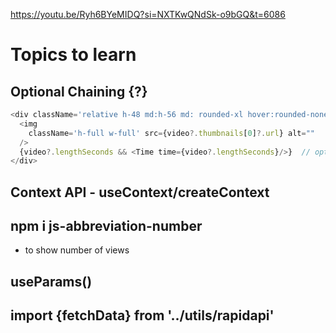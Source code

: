 https://youtu.be/Ryh6BYeMIDQ?si=NXTKwQNdSk-o9bGQ&t=6086


# Topics to learn
## Optional Chaining {?}
```javascript
<div className='relative h-48 md:h-56 md: rounded-xl hover:rounded-none duration-200 overflow-hidden'>
  <img 
    className='h-full w-full' src={video?.thumbnails[0]?.url} alt="" 
  />
  {video?.lengthSeconds && <Time time={video?.lengthSeconds}/>}  // optional chaining, in case if we don't have time duration data it'll not crash the app
</div>
```

## Context API - useContext/createContext 

## npm i js-abbreviation-number
- to show number of views
## useParams()
## import {fetchData} from '../utils/rapidapi'


